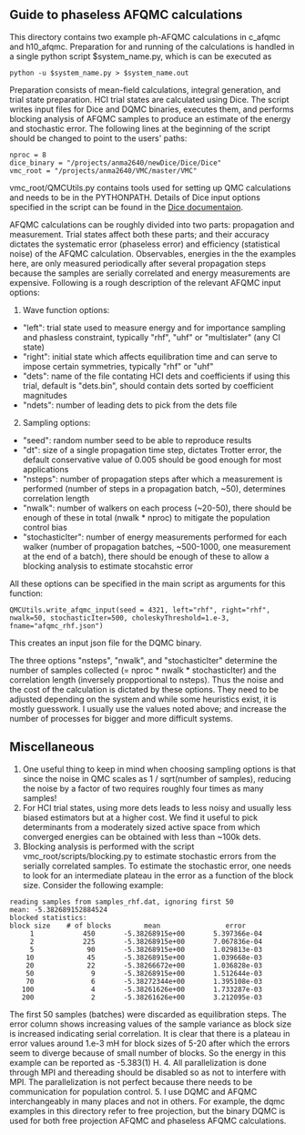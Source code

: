 ## Guide to phaseless AFQMC calculations

This directory contains two example ph-AFQMC calculations in c_afqmc and h10_afqmc. Preparation for and running of the calculations is handled in a single python script $system_name.py, which is can be executed as

```
python -u $system_name.py > $system_name.out
```

Preparation consists of mean-field calculations, integral generation, and trial state preparation. HCI trial states are calculated using Dice. The script writes input files for Dice and DQMC binaries, executes them, and performs blocking analysis of AFQMC samples to produce an estimate of the energy and stochastic error. The following lines at the beginning of the script should be changed to point to the users' paths:

```
nproc = 8
dice_binary = "/projects/anma2640/newDice/Dice/Dice"
vmc_root = "/projects/anma2640/VMC/master/VMC"
```

vmc_root/QMCUtils.py contains tools used for setting up QMC calculations and needs to be in the PYTHONPATH. Details of Dice input options specified in the script can be found in the [Dice documentaion](https://sanshar.github.io/Dice/). 

AFQMC calculations can be roughly divided into two parts: propagation and measurement. Trial states affect both these parts; and their accuracy dictates the systematic error (phaseless error) and efficiency (statistical noise) of the AFQMC calculation. Observables, energies in the the examples here, are only measured periodically after several propagation steps because the samples are serially correlated and energy measurements are expensive. Following is a rough description of the relevant AFQMC input options:

1. Wave function options:
  * "left": trial state used to measure energy and for importance sampling and phasless constraint, typically "rhf", "uhf" or "multislater" (any CI state)
  * "right": initial state which affects equilibration time and can serve to impose certain symmetries, typically "rhf" or "uhf"
  * "dets": name of the file contating HCI dets and coefficients if using this trial, default is "dets.bin", should contain dets sorted by coefficient magnitudes
  * "ndets": number of leading dets to pick from the dets file

2. Sampling options:
  * "seed": random number seed to be able to reproduce results
  * "dt": size of a single propagation time step, dictates Trotter error, the default conservative value of 0.005 should be good enough for most applications
  * "nsteps": number of propagation steps after which a measurement is performed (number of steps in a propagation batch, ~50), determines correlation length
  * "nwalk": number of walkers on each process (~20-50), there should be enough of these in total (nwalk * nproc) to mitigate the population control bias 
  * "stochasticIter": number of energy measurements performed for each walker (number of propagation batches, ~500-1000, one measurement at the end of a batch), there should be enough of these to allow a blocking analysis to estimate stocahstic error

All these options can be specified in the main script as arguments for this function:

```
QMCUtils.write_afqmc_input(seed = 4321, left="rhf", right="rhf", nwalk=50, stochasticIter=500, choleskyThreshold=1.e-3, fname="afqmc_rhf.json")
```

This creates an input json file for the DQMC binary. 

The three options "nsteps", "nwalk", and "stochasticIter" determine the number of samples collected (= nproc * nwalk * stochasticIter) and the correlation length (inversely propportional to nsteps). Thus the noise and the cost of the calculation is dictated by these options. They need to be adjusted depending on the system and while some heuristics exist, it is mostly guesswork. I usually use the values noted above; and increase the number of processes for bigger and more difficult systems. 


## Miscellaneous 
1. One useful thing to keep in mind when choosing sampling options is that since the noise in QMC scales as 1 / sqrt(number of samples), reducing the noise by a factor of two requires roughly four times as many samples!
2. For HCI trial states, using more dets leads to less noisy and usually less biased estimators but at a higher cost. We find it useful to pick determinants from a moderately sized active space from which converged energies can be obtained with less than ~100k dets.
3. Blocking analysis is performed with the script vmc_root/scripts/blocking.py to estimate stochastic errors from the serially correlated samples. To estimate the stochastic error, one needs to look for an intermediate plateau in the error as a function of the block size. Consider the following example:

```
reading samples from samples_rhf.dat, ignoring first 50
mean: -5.382689152884524
blocked statistics:
block size    # of blocks        mean                error
     1            450       -5.38268915e+00       5.397366e-04
     2            225       -5.38268915e+00       7.067836e-04
     5             90       -5.38268915e+00       1.029813e-03
    10             45       -5.38268915e+00       1.039668e-03
    20             22       -5.38266672e+00       1.036828e-03
    50              9       -5.38268915e+00       1.512644e-03
    70              6       -5.38272344e+00       1.395108e-03
   100              4       -5.38261626e+00       1.733287e-03
   200              2       -5.38261626e+00       3.212095e-03
```

The first 50 samples (batches) were discarded as equilibration steps. The error column shows increasing values of the sample variance as block size is increased indicating serial correlation. It is clear that there is a plateau in error values around 1.e-3 mH for block sizes of 5-20 after which the errors seem to diverge because of small number of blocks. So the energy in this example can be reported as -5.383(1) H. 
4. All parallelization is done through MPI and thereading should be disabled so as not to interfere with MPI. The parallelization is not perfect because there needs to be communication for population control. 
5. I use DQMC and AFQMC interchangeably in many places and not in others. For example, the dqmc examples in this directory refer to free projection, but the binary DQMC is used for both free projection AFQMC and phaseless AFQMC calculations. 
